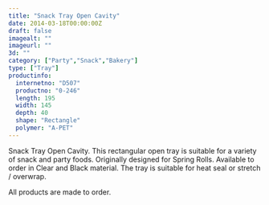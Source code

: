 ```yaml
---
title: "Snack Tray Open Cavity"
date: 2014-03-18T00:00:00Z
draft: false
imagealt: ""
imageurl: ""
3d: ""
category: ["Party","Snack","Bakery"]
type: ["Tray"]
productinfo:
  internetno: "D507"
  productno: "0-246"
  length: 195
  width: 145
  depth: 40
  shape: "Rectangle"
  polymer: "A-PET"
---
```

Snack Tray Open Cavity. This rectangular open tray is suitable for a variety of snack and party foods. Originally designed for Spring Rolls. Available to order in Clear and Black material. The tray is suitable for heat seal or stretch / overwrap.

All products are made to order.